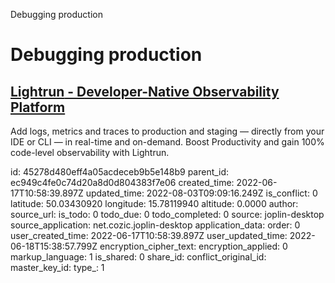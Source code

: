 Debugging production

# Debugging production

## [**Lightrun** - Developer-Native Observability Platform](https://lightrun.com/)
Add logs, metrics and traces to production and staging — directly from your IDE or CLI — in real-time and on-demand.
Boost Productivity and gain 100% code-level observability with Lightrun.


id: 45278d480eff4a05acdeceb9b5e148b9
parent_id: ec949c4fe0c74d20a8d0d804383f7e06
created_time: 2022-06-17T10:58:39.897Z
updated_time: 2022-08-03T09:09:16.249Z
is_conflict: 0
latitude: 50.03430920
longitude: 15.78119940
altitude: 0.0000
author: 
source_url: 
is_todo: 0
todo_due: 0
todo_completed: 0
source: joplin-desktop
source_application: net.cozic.joplin-desktop
application_data: 
order: 0
user_created_time: 2022-06-17T10:58:39.897Z
user_updated_time: 2022-06-18T15:38:57.799Z
encryption_cipher_text: 
encryption_applied: 0
markup_language: 1
is_shared: 0
share_id: 
conflict_original_id: 
master_key_id: 
type_: 1